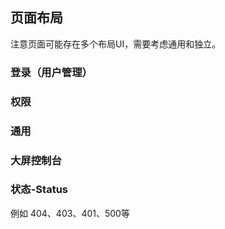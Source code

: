 ## 页面布局

注意页面可能存在多个布局UI，需要考虑通用和独立。

### 登录（用户管理）

### 权限

### 通用

### 大屏控制台

### 状态-Status

例如 404、403、401、500等
